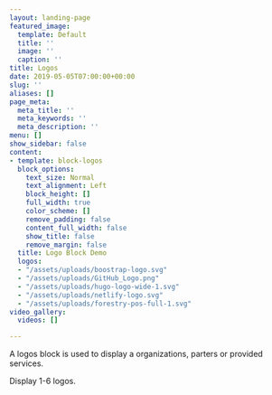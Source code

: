 ```yaml
---
layout: landing-page
featured_image:
  template: Default
  title: ''
  image: ''
  caption: ''
title: Logos
date: 2019-05-05T07:00:00+00:00
slug: ''
aliases: []
page_meta:
  meta_title: ''
  meta_keywords: ''
  meta_description: ''
menu: []
show_sidebar: false
content:
- template: block-logos
  block_options:
    text_size: Normal
    text_alignment: Left
    block_height: []
    full_width: true
    color_scheme: []
    remove_padding: false
    content_full_width: false
    show_title: false
    remove_margin: false
  title: Logo Block Demo
  logos:
  - "/assets/uploads/boostrap-logo.svg"
  - "/assets/uploads/GitHub_Logo.png"
  - "/assets/uploads/hugo-logo-wide-1.svg"
  - "/assets/uploads/netlify-logo.svg"
  - "/assets/uploads/forestry-pos-full-1.svg"
video_gallery:
  videos: []

---
```

A logos block is used to display a organizations, parters or provided services. 

Display 1-6 logos. 